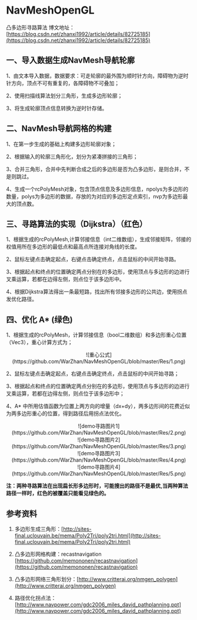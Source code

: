 # NavMeshOpenGL
凸多边形寻路算法
博文地址：[https://blog.csdn.net/zhanxi1992/article/details/82725185](https://blog.csdn.net/zhanxi1992/article/details/82725185)
## 一、导入数据生成NavMesh导航轮廓

1、由文本导入数据，数据要求：可走轮廓的最外围为顺时针方向，障碍物为逆时针方向，顶点不可有重复的，各障碍物不可叠加；

2、使用扫描线算法划分三角形，生成多边形轮廓；

3、将生成轮廓顶点信息转换为逆时针存储。

## 二、NavMesh导航网格的构建

1、在第一步生成的基础上构建多边形轮廓对象；

2、根据输入的轮廓三角形化，划分为紧凑拼接的三角形；

3、合并三角形，合并中先判断合成之后的多边形是否为凸多边形，是则合并，不是则跳过。

4、生成一个rcPolyMesh对象，包含顶点信息及多边形信息，npolys为多边形的数量，polys为多边形的数据，存放的为对应的多边形定点索引，nvp为多边形最大的顶点数。

## 三、寻路算法的实现（Dijkstra）（红色）

1、根据生成的rcPolyMesh,计算邻接信息（int二维数组），生成邻接矩阵，邻接的权值用所在多边形的最低点和最高点所连接对角线的长度。

2、鼠标左键点击确定起点，右键点击确定终点，点击鼠标的中间开始寻路。

3、根据起点和终点的位置确定两点分别在的多边形，使用顶点与多边形的边进行叉乘运算，若都在边得左侧，则点位于该多边形中。

4、根据Dijkstra算法得出一条最短路，找出所有邻接多边形的公共边，使用拐点发优化路径。

 

## 四、优化 A* (绿色)

1、根据生成的rcPolyMesh，计算邻接信息（bool二维数组）和多边形重心位置（Vec3），重心计算方式为；
<center>![重心公式](https://github.com/WarZhan/NavMeshOpenGL/blob/master/Res/1.png)</center>


2、鼠标左键点击确定起点，右键点击确定终点，点击鼠标的中间开始寻路；

3、根据起点和终点的位置确定两点分别在的多边形，使用顶点与多边形的边进行叉乘运算，若都在边得左侧，则点位于该多边形中；

4、A* 中所用估值函数为位置上两方向的增量（dx+dy），两多边形间的花费近似为两多边形重心的位置，得到路径后用拐点法优化。

<center>![demo寻路图片1](https://github.com/WarZhan/NavMeshOpenGL/blob/master/Res/2.png)</center>
<center>![demo寻路图片2](https://github.com/WarZhan/NavMeshOpenGL/blob/master/Res/3.png)</center>
<center>![demo寻路图片3](https://github.com/WarZhan/NavMeshOpenGL/blob/master/Res/4.png)</center>
<center>![demo寻路图片4](https://github.com/WarZhan/NavMeshOpenGL/blob/master/Res/5.png)</center>

**注：两种寻路算法在出现扁长形多边形时，可能搜出的路径不是最优,当两种算法路径一样时，红色的被覆盖只能看见绿色的。**

## 参考资料

1. 多边形生成三角形：[http://sites-final.uclouvain.be/mema/Poly2Tri/poly2tri.html](http://sites-final.uclouvain.be/mema/Poly2Tri/poly2tri.html)

2. 凸多边形网格构建：recastnavigation [https://github.com/memononen/recastnavigation](https://github.com/memononen/recastnavigation)

3. 凸多边形网络三角形划分：[http://www.critterai.org/nmgen_polygen](http://www.critterai.org/nmgen_polygen)

4. 路径优化拐点法： [http://www.navpower.com/gdc2006_miles_david_pathplanning.ppt](http://www.navpower.com/gdc2006_miles_david_pathplanning.ppt)
